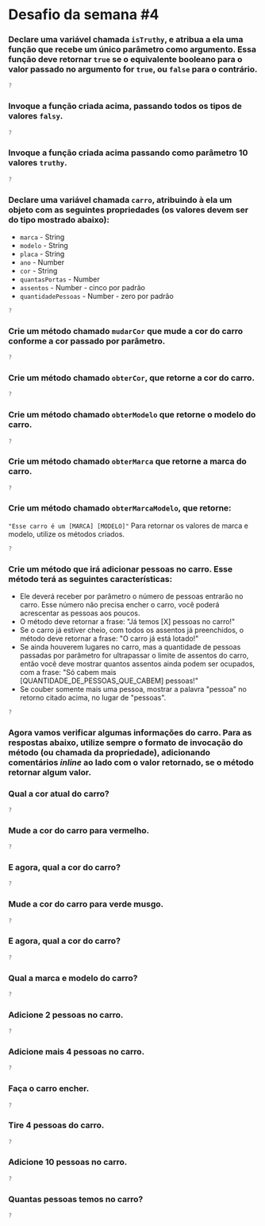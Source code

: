 # Desafio da semana #4

### Declare uma variável chamada `isTruthy`, e atribua a ela uma função que recebe um único parâmetro como argumento. Essa função deve retornar `true` se o equivalente booleano para o valor passado no argumento for `true`, ou `false` para o contrário.
```js
?
```

### Invoque a função criada acima, passando todos os tipos de valores `falsy`.
```js
?
```

### Invoque a função criada acima passando como parâmetro 10 valores `truthy`.
```js
?
```

### Declare uma variável chamada `carro`, atribuindo à ela um objeto com as seguintes propriedades (os valores devem ser do tipo mostrado abaixo):
- `marca` - String
- `modelo` - String
- `placa` - String
- `ano` - Number
- `cor` - String
- `quantasPortas` - Number
- `assentos` - Number - cinco por padrão
- `quantidadePessoas` - Number - zero por padrão
```js
?
```

### Crie um método chamado `mudarCor` que mude a cor do carro conforme a cor passado por parâmetro.
```js
?
```

### Crie um método chamado `obterCor`, que retorne a cor do carro.
```js
?
```

### Crie um método chamado `obterModelo` que retorne o modelo do carro.
```js
?
```

### Crie um método chamado `obterMarca` que retorne a marca do carro.
```js
?
```

### Crie um método chamado `obterMarcaModelo`, que retorne:
`"Esse carro é um [MARCA] [MODELO]"` 
Para retornar os valores de marca e modelo, utilize os métodos criados.
```js
?
```

### Crie um método que irá adicionar pessoas no carro. Esse método terá as seguintes características:
- Ele deverá receber por parâmetro o número de pessoas entrarão no carro. Esse
número não precisa encher o carro, você poderá acrescentar as pessoas aos
poucos.
- O método deve retornar a frase: "Já temos [X] pessoas no carro!"
- Se o carro já estiver cheio, com todos os assentos já preenchidos, o método
deve retornar a frase: "O carro já está lotado!"
- Se ainda houverem lugares no carro, mas a quantidade de pessoas passadas por
parâmetro for ultrapassar o limite de assentos do carro, então você deve
mostrar quantos assentos ainda podem ser ocupados, com a frase:
"Só cabem mais [QUANTIDADE_DE_PESSOAS_QUE_CABEM] pessoas!"
- Se couber somente mais uma pessoa, mostrar a palavra "pessoa" no retorno
citado acima, no lugar de "pessoas".
```js
?
```

### Agora vamos verificar algumas informações do carro. Para as respostas abaixo, utilize sempre o formato de invocação do método (ou chamada da propriedade), adicionando comentários _inline_ ao lado com o valor retornado, se o método retornar algum valor.

### Qual a cor atual do carro?
```js
?
```

### Mude a cor do carro para vermelho.
```js
?
```

### E agora, qual a cor do carro?
```js
?
```

### Mude a cor do carro para verde musgo.
```js
?
```

### E agora, qual a cor do carro?
```js
?
```

### Qual a marca e modelo do carro?
```js
?
```

### Adicione 2 pessoas no carro.
```js
?
```

### Adicione mais 4 pessoas no carro.
```js
?
```

### Faça o carro encher.
```js
?
```

### Tire 4 pessoas do carro.
```js
?
```

### Adicione 10 pessoas no carro.
```js
?
```

### Quantas pessoas temos no carro?
```js
?
```
